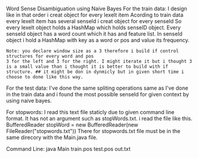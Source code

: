 Word Sense Disambiguation using Naive Bayes
For the train data:
	I design like in that order
	i creat object for every lexelt item
	Acording to train data every lexelt item has several senseId
	i creat object for every senseId
	So every lexelt object holds a HashMap which holds senseID object.
	Every senseId object has a word count which it has and feature list.
	In senseId object i hold a HashMap with key as a word or pos and value its frequency.

	Note: you declare window size as a 3 therefore i build if control structures for every word and pos
	3 for the left and 3 for the right. I might iterate it but i thought 3 is a small value than i thought it is better to build with if structure. ## it might be don in dynmicly but in given short time i choose to done like this way.

For the test data:
	I've done the same spliting operations same as I've done in the train data
	and i found the most possible senseId for given context by using naive bayes.

For stopwords:
	I read this text file staticly due to given command line format. It has not an argument such as stopWords.txt.
	i read the file like this.
	BufferedReader stopWord = new BufferedReader(new FileReader("stopwords.txt"))
	There for stopwords.txt file must be in the same direcory with the Main.java file.

Command Line:
	java Main train.pos test.pos out.txt
